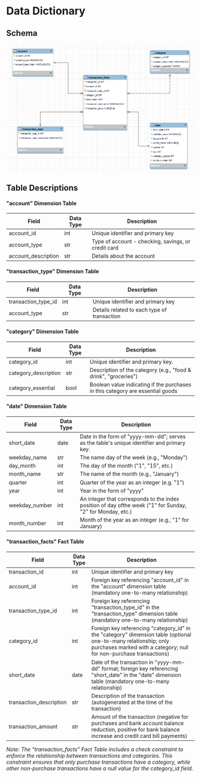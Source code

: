# Data Dictionary

## Schema
![model](final_data_model.png)

## Table Descriptions

#### "account" Dimension Table

| Field                | Data Type | Description                               |
|----------------------|-----------|-------------------------------------------|
| account_id           | int       | Unique identifier and primary key         |
| account_type         | str       | Type of account - checking, savings, or credit card |
| account_description  | str       | Details about the account                 |

#### "transaction_type" Dimension Table

| Field                | Data Type | Description                               |
|----------------------|-----------|-------------------------------------------|
| transaction_type_id  | int       | Unique identifier and primary key        |
| account_type         | str       | Details related to each type of transaction |

#### "category" Dimension Table

| Field                | Data Type | Description                               |
|----------------------|-----------|-------------------------------------------|
| category_id          | int       | Unique identifier and primary key.        |
| category_description | str       | Description of the category (e.g., "food & drink", "groceries") |
| category_essential   | bool      | Boolean value indicating if the purchases in this category are essential goods |

#### "date" Dimension Table

| Field                | Data Type | Description                               |
|----------------------|-----------|-------------------------------------------|
| short_date           | date      | Date in the form of "yyyy-mm-dd"; serves as the table's unique identifier and primary key. |
| weekday_name         | str       | The name day of the week (e.g., "Monday") |
| day_month            | int       | The day of the month ("1", "15", etc.) |
| month_name           | str       | The name of the month (e.g., "January") |
| quarter              | int       | Quarter of the year as an integer (e.g. "1") |
| year                 | int       | Year in the form of "yyyy"                 |
| weekday_number       | int       | An integer that corresponds to the index position of day ofthe week ("1" for Sunday, "2" for Monday, etc.) |
| month_number         | int       | Month of the year as an integer (e.g., "1" for January) |

#### "transaction_facts" Fact Table

| Field                  | Data Type | Description                               |
|------------------------|-----------|-------------------------------------------|
| transaction_id         | int       | Unique identifier and primary key         |
| account_id             | int       | Foreign key referencing "account_id" in the "account" dimension table (mandatory one-to-many relationship) |
| transaction_type_id    | int       | Foreign key referencing "transaction_type_id" in the "transaction_type" dimension table (mandatory one-to-many relationship) |
| category_id            | int       | Foreign key referencing "category_id" in the "category" dimension table (optional one-to-many relationship; only purchases marked with a category; null for non-purchase transactions) |
| short_date             | date      | Date of the transaction in "yyyy-mm-dd" format; foreign key referencing "short_date" in the "date" dimension table (mandatory one-to-many relationship) |
| transaction_description| str       | Description of the transaction (autogenerated at the time of the transaction) |
| transaction_amount     | str       | Amount of the transaction (negative for purchases and bank account balance reduction, positive for bank balance increase and credit card bill payments) |

_Note: The "transaction_facts" Fact Table includes a check constraint to enforce the relationship between transactions and categories. This constraint ensures that only purchase transactions have a category, while other non-purchase transactions have a null value for the category_id field._
